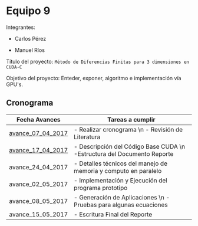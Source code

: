 # Equipo 9

Integrantes:

- Carlos Pérez

- Manuel Ríos

Título del proyecto: ```Método de Diferencias Finitas para 3 dimensiones en CUDA-C```

Objetivo del proyecto:  Enteder, exponer, algoritmo e implementación vía GPU's.

## Cronograma 

| Fecha Avances     | Tareas a cumplir                                                      |
|-------------------|-----------------------------------------------------------------------|
| [avance_07_04_2017](avance_07_04_2017) | - Realizar cronograma  \n - Revisión de Literatura                        |
| [avance_17_04_2017](avance_17_04_2017) | - Descripción del Código Base CUDA \n -Estructura del Documento Reporte |
| avance_24_04_2017 | - Detalles técnicos del manejo de memoria y computo en paralelo       |
| avance_02_05_2017 | - Implementación y Ejecución del programa prototipo                   |
| avance_08_05_2017 | - Generación de Aplicaciones \n - Pruebas para algunas ecuaciones        |
| avance_15_05_2017 | - Escritura Final del Reporte                                         |
